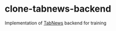 # clone-tabnews-backend
Implementation of [TabNews](https://www.tabnews.com.br) backend for training
